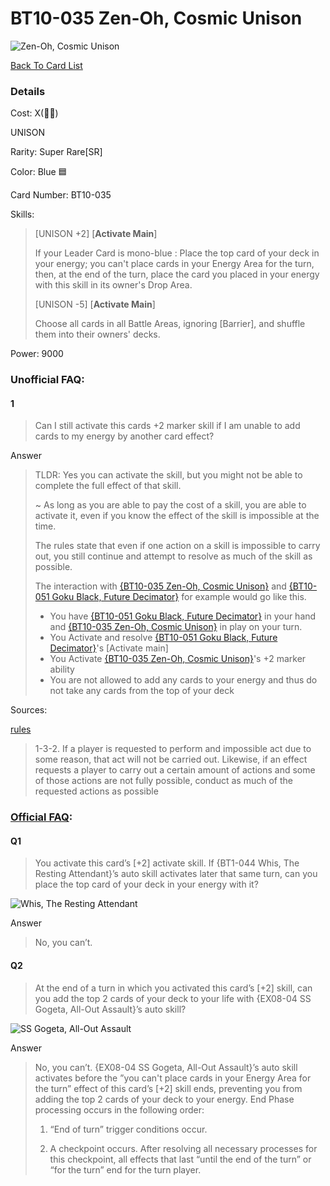 #  BT10-035 Zen-Oh, Cosmic Unison
![Zen-Oh, Cosmic Unison](http://www.mdbs-cardgame.com/images/cardlist/cardimg/BT10-035.png)

[Back To Card List](./index.md)
### Details 
Cost: X(🔵🔵) 

UNISON

Rarity: Super Rare[SR]

Color: Blue 🟦

Card Number: BT10-035

Skills: 
> [UNISON +2\] \[**Activate Main**]
>
> If your Leader Card is mono-blue : Place the top card of your deck
  in your energy; you can't place cards in your Energy Area for the
  turn, then, at the end of the turn, place the card you placed in
  your energy with this skill in its owner's Drop Area.
>
> [UNISON -5\] \[**Activate Main**]
  >
> Choose all cards in all Battle Areas, ignoring
  [Barrier], and shuffle them into their owners' decks.

Power: 9000


### Unofficial FAQ:
#### 1
> Can I still activate this cards +2 marker skill if I am unable to add cards to my energy by another card effect?

Answer
> TLDR: Yes you can activate the skill, but you might not be able to complete the full effect of that skill.
>
> ~
> As long as you are able to pay the cost of a skill, you are able to activate it, even if you know the effect of the skill is impossible at the time.
>
> The rules state that even if one action on a skill is impossible to carry out, you still continue and attempt to resolve as much of the skill as possible.
>
> The interaction with [{BT10-035 Zen-Oh, Cosmic Unison}](#BT10-035-Zen-Oh-Cosmic-Unison) and [{BT10-051 Goku Black, Future Decimator}](./BT10-051.md) for example would go like this.
>
>
> - You have [{BT10-051 Goku Black, Future Decimator}](./BT10-051.md) in your hand and [{BT10-035 Zen-Oh, Cosmic Unison}](#BT10-035-Zen-Oh-Cosmic-Unison) in play on your turn.
> - You Activate and resolve [{BT10-051 Goku Black, Future Decimator}](./BT10-051.md)'s [Activate main]
> - You Activate [{BT10-035 Zen-Oh, Cosmic Unison}](#BT10-035-Zen-Oh-Cosmic-Unison)'s +2 marker ability
>  - You are not allowed to add any cards to your energy and thus do not take any cards from the top of your deck


Sources: 

[rules][2]
> 1-3-2. If a player is requested to perform and
  impossible act due to some reason,
  that act will not be carried out.
  Likewise, if an effect requests a player
  to carry out a certain amount of
  actions and some of those actions are
  not fully possible, conduct as much of
  the requested actions as possible


### [Official FAQ][1]: 
#### Q1
> You activate this card’s [+2] activate skill. If {BT1-044 Whis, The Resting Attendant}’s auto skill activates later that same turn, can you place the top card of your deck in your energy with it?

![Whis, The Resting Attendant](http://www.mdbs-cardgame.com/images/cardlist/cardimg/BT1-044.png)

Answer
>  No, you can’t.
#### Q2
> At the end of a turn in which you activated this card’s [+2] skill, can you add the top 2 cards of your deck to your life with {EX08-04 SS Gogeta, All-Out Assault}’s auto skill?

![SS Gogeta, All-Out Assault](http://www.mdbs-cardgame.com/images/cardlist/cardimg/EX08-04.png)

Answer
>  No, you can’t.
   {EX08-04 SS Gogeta, All-Out Assault}’s auto skill activates before the ”you can't place cards in your Energy Area for the turn” effect of this card’s [+2] skill ends, preventing you from adding the top 2 cards of your deck to your energy.
   End Phase processing occurs in the following order:
> 1. “End of turn” trigger conditions occur.
>
> 2. A checkpoint occurs. After resolving all necessary processes for this checkpoint, all effects that last “until the end of the turn” or “for the turn” end for the turn player.



[1]: http://www.mdbs-cardgame.com/us-en/rule/card_faq.php
[2]: http://www.mdbs-cardgame.com/pdf/rulemanual.pdf?ver_1.18_2
